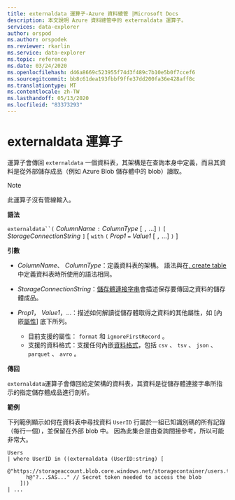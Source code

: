 ```yaml
---
title: externaldata 運算子-Azure 資料總管 |Microsoft Docs
description: 本文說明 Azure 資料總管中的 externaldata 運算子。
services: data-explorer
author: orspod
ms.author: orspodek
ms.reviewer: rkarlin
ms.service: data-explorer
ms.topic: reference
ms.date: 03/24/2020
ms.openlocfilehash: d46a8669c523955f74d3f489c7b10e5b0f7ccef6
ms.sourcegitcommit: bb8c61dea193fbbf9ffe37dd200fa36e428aff8c
ms.translationtype: MT
ms.contentlocale: zh-TW
ms.lasthandoff: 05/13/2020
ms.locfileid: "83373293"
---
```

# <a name="externaldata-operator"></a>externaldata 運算子

運算子會傳回 `externaldata` 一個資料表，其架構是在查詢本身中定義，而且其資料是從外部儲存成品（例如 Azure Blob 儲存體中的 blob）讀取。

> [!NOTE]
> 此運算子沒有管線輸入。

**語法**

`externaldata``(` *ColumnName* `:` *ColumnType* [ `,` ...] `)` `[` *StorageConnectionString* `]` [ `with` `(` *Prop1* `=` *Value1* [ `,` ...] `)` ]

**引數**

* *ColumnName*、 *ColumnType*：定義資料表的架構。
  語法與在[. create table](../management/create-table-command.md)中定義資料表時所使用的語法相同。

* *StorageConnectionString*：[儲存體連接字串](../api/connection-strings/storage.md)會描述保存要傳回之資料的儲存體成品。

* *Prop1*， *Value1*，...：描述如何解讀從儲存體取得之資料的其他屬性，如 [內嵌[屬性](../management/data-ingestion/index.md)] 底下所列。
    * 目前支援的屬性： `format` 和 `ignoreFirstRecord` 。
    * 支援的資料格式：支援任何內嵌[資料格式](../../ingestion-supported-formats.md)，包括 `csv` 、 `tsv` 、 `json` 、 `parquet` 、 `avro` 。

**傳回**

`externaldata`運算子會傳回給定架構的資料表，其資料是從儲存體連接字串所指示的指定儲存體成品進行剖析。

**範例**

下列範例顯示如何在資料表中尋找資料 `UserID` 行屬於一組已知識別碼的所有記錄（每行一個），並保留在外部 blob 中。
因為此集合是由查詢間接參考，所以可能非常大。

```
Users
| where UserID in ((externaldata (UserID:string) [
    @"https://storageaccount.blob.core.windows.net/storagecontainer/users.txt"
      h@"?...SAS..." // Secret token needed to access the blob
    ]))
| ...
```